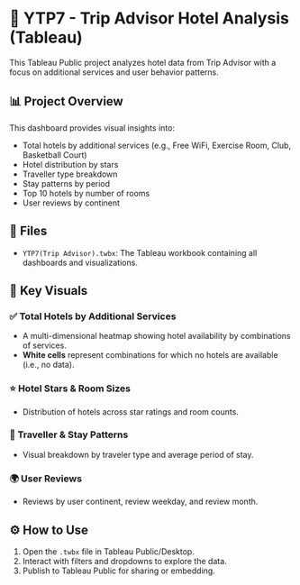 # 🧳 YTP7 - Trip Advisor Hotel Analysis (Tableau)

This Tableau Public project analyzes hotel data from Trip Advisor with a focus on additional services and user behavior patterns.

## 📊 Project Overview

This dashboard provides visual insights into:
- Total hotels by additional services (e.g., Free WiFi, Exercise Room, Club, Basketball Court)
- Hotel distribution by stars
- Traveller type breakdown
- Stay patterns by period
- Top 10 hotels by number of rooms
- User reviews by continent

## 📁 Files

- `YTP7(Trip Advisor).twbx`: The Tableau workbook containing all dashboards and visualizations.

## 📌 Key Visuals

### ✅ Total Hotels by Additional Services
- A multi-dimensional heatmap showing hotel availability by combinations of services.
- **White cells** represent combinations for which no hotels are available (i.e., no data).

### ⭐ Hotel Stars & Room Sizes
- Distribution of hotels across star ratings and room counts.

### 🧍 Traveller & Stay Patterns
- Visual breakdown by traveler type and average period of stay.

### 🌍 User Reviews
- Reviews by user continent, review weekday, and review month.

## ⚙️ How to Use

1. Open the `.twbx` file in Tableau Public/Desktop.
2. Interact with filters and dropdowns to explore the data.
3. Publish to Tableau Public for sharing or embedding.
